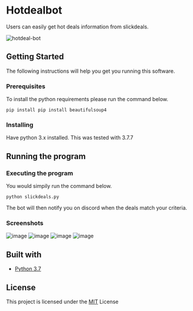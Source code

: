 # Hotdealbot

Users can easily get hot deals information from slickdeals.

![hotdeal-bot](https://user-images.githubusercontent.com/52568892/103412201-9500aa80-4b39-11eb-8b2c-2e4e53cb5103.png)

## Getting Started

The following instructions will help you get you running this software.

### Prerequisites

To install the python requirements please run the command below.

```
pip install pip install beautifulsoup4 
```

### Installing

Have python 3.x installed. This was tested with 3.7.7

## Running the program 

### Executing the program

You would simpily run the command below.

```
python slickdeals.py 
```

The bot will then notify you on discord when the deals match your criteria.

### Screenshots

![image](https://user-images.githubusercontent.com/52568892/97361598-c2955300-186d-11eb-96ab-fd97e404a0e2.png)
![image](https://user-images.githubusercontent.com/52568892/97361490-9aa5ef80-186d-11eb-8e04-4b51eea3a2ce.png)
![image](https://user-images.githubusercontent.com/52568892/97361796-17d16480-186e-11eb-9b56-6d3f1cadf9e3.png)
![image](https://user-images.githubusercontent.com/52568892/97361988-5bc46980-186e-11eb-8eb2-087db695bf8a.png)

## Built with

- [Python 3.7](https://www.python.org/)

## License

This project is licensed under the [MIT](https://github.com/minji-mia/Hotdealbot/blob/master/LICENSE) License
